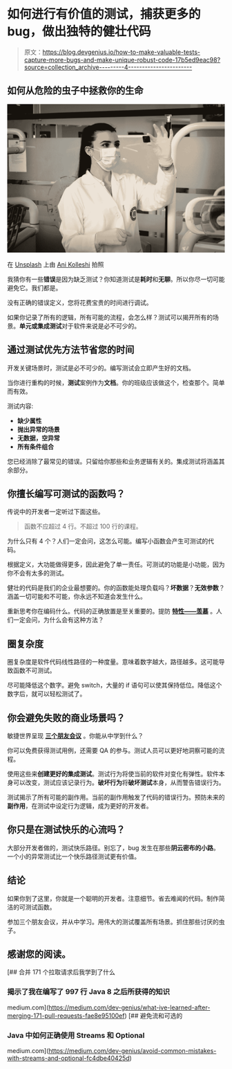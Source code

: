 # 如何进行有价值的测试，捕获更多的 bug，做出独特的健壮代码

> 原文：<https://blog.devgenius.io/how-to-make-valuable-tests-capture-more-bugs-and-make-unique-robust-code-17b5ed9eac98?source=collection_archive---------4----------------------->

## 如何从危险的虫子中拯救你的生命

![](img/924a715e21e8afd892b8b0e7b0d42b71.png)

在 [Unsplash](https://unsplash.com?utm_source=medium&utm_medium=referral) 上由 [Ani Kolleshi](https://unsplash.com/@anikolleshi?utm_source=medium&utm_medium=referral) 拍照

我猜你有一些**错误**是因为缺乏测试？你知道测试是**耗时**和**无聊**。所以你尽一切可能避免它。我们都是。

没有正确的错误定义，您将花费宝贵的时间进行调试。

如果你记录了所有的逻辑，所有可能的流程，会怎么样？测试可以揭开所有的场景。**单元或集成测试**对于软件来说是必不可少的。

## 通过测试优先方法节省您的时间

开发关键场景时，测试是必不可少的。编写测试会立即产生好的文档。

当你进行重构的时候，**测试**案例作为**文档**。你的班级应该做这个，检查那个。简单而有效。

测试内容:

*   **缺少属性**
*   **抛出异常的场景**
*   **无数据，空异常**
*   **所有条件组合**

您已经消除了最常见的错误。只留给你那些和业务逻辑有关的。集成测试将涵盖其余部分。

## 你擅长编写可测试的函数吗？

传说中的开发者一定听过下面这些。

> 函数不应超过 4 行。不超过 100 行的课程。

为什么只有 4 个？人们一定会问，这怎么可能。编写小函数会产生可测试的代码。

根据定义，大功能做得更多，因此避免了单一责任。可测试的功能是小功能，因为你不会有太多的测试。

健壮的代码是我们的企业最想要的。你的函数能处理负载吗？**坏数据**？**无效参数**？涵盖一切可能和不可能，你永远不知道会发生什么。

重新思考你在编码什么。代码的正确放置是至关重要的。提防 [**特性——羡慕**](https://refactoring.guru/smells/feature-envy) 。人们一定会问，为什么会有这种方法？

## 圈复杂度

圈复杂度是软件代码线性路径的一种度量。意味着数字越大，路径越多。这可能导致函数不可测试。

尽可能降低这个数字。避免 switch，大量的 if 语句可以使其保持低位。降低这个数字后，就可以轻松测试了。

## 你会避免失败的商业场景吗？

敏捷世界呈现 [**三个朋友会议**](https://www.agilealliance.org/glossary/three-amigos/) 。你能从中学到什么？

你可以免费获得测试用例，还需要 QA 的参与。测试人员可以更好地洞察可能的流程。

使用这些来**创建更好的集成测试**。测试行为将使当前的软件对变化有弹性。软件本身可以改变，测试应该记录行为。**破坏行为**将**破坏测试**本身，从而警告错误行为。

测试揭示了所有可能的副作用。当前的副作用触发了代码的错误行为。预防未来的**副作用**，在测试中设定行为逻辑，成为更好的开发者。

## 你只是在测试快乐的心流吗？

大部分开发者做的，测试快乐路径。别忘了，bug 发生在那些**阴云密布的小路**。一个小的异常测试比一个快乐路径测试更有价值。

## 结论

如果你到了这里，你就是一个聪明的开发者。注意细节。省去难闻的代码。制作简洁的可测试函数。

参加三个朋友会议，并从中学习。用伟大的测试覆盖所有场景。抓住那些讨厌的虫子。

## 感谢您的阅读。

[](https://medium.com/dev-genius/what-ive-learned-after-merging-171-pull-requests-fae8e95100ef) [## 合并 171 个拉取请求后我学到了什么

### 揭示了我在编写了 997 行 Java 8 之后所获得的知识

medium.com](https://medium.com/dev-genius/what-ive-learned-after-merging-171-pull-requests-fae8e95100ef) [](https://medium.com/dev-genius/avoid-common-mistakes-with-streams-and-optional-fc4dbe40425d) [## 避免流和可选的

### Java 中如何正确使用 Streams 和 Optional

medium.com](https://medium.com/dev-genius/avoid-common-mistakes-with-streams-and-optional-fc4dbe40425d)